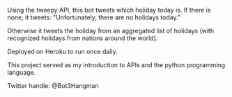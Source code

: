 Using the tweepy API, this bot tweets which holiday today is. 
If there is none, it tweets: "Unfortunately, there are no holidays today."

Otherwise it tweets the holiday from an aggregated list of holidays (with recognized holidays from nations around the world).

Deployed on Heroku to run once daily.

This project served as my introduction to APIs and the python programming language.

Twitter handle: @Bot3Hangman
